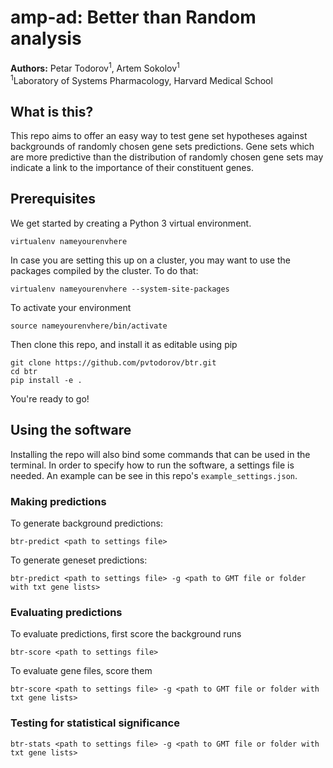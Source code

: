 # amp-ad: Better than Random analysis

**Authors:** Petar Todorov<sup>1</sup>, Artem Sokolov<sup>1</sup><br />
<sup>1</sup>Laboratory of Systems Pharmacology, Harvard Medical School

## What is this?

This repo aims to offer an easy way to test gene set hypotheses against
backgrounds of randomly chosen gene sets predictions. Gene sets which are more
predictive than the distribution of randomly chosen gene sets may indicate a
link to the importance of their constituent genes.

## Prerequisites

We get started by creating a Python 3 virtual environment.

    virtualenv nameyourenvhere

In case you are setting this up on a cluster, you may want to use the packages
compiled by the cluster. To do that:

    virtualenv nameyourenvhere --system-site-packages

To activate your environment

    source nameyourenvhere/bin/activate

Then clone this repo, and install it as editable using pip

    git clone https://github.com/pvtodorov/btr.git
    cd btr
    pip install -e .

You're ready to go!


## Using the software

Installing the repo will also bind some commands that can be used in the terminal.
In order to specify how to run the software, a settings file is needed. An example
can be see in this repo's `example_settings.json`.

### Making predictions

To generate background predictions:

    btr-predict <path to settings file>

To generate geneset predictions:

    btr-predict <path to settings file> -g <path to GMT file or folder with txt gene lists>


### Evaluating predictions

To evaluate predictions, first score the background runs

    btr-score <path to settings file>

To evaluate gene files, score them

    btr-score <path to settings file> -g <path to GMT file or folder with txt gene lists>


### Testing for statistical significance

    btr-stats <path to settings file> -g <path to GMT file or folder with txt gene lists>
